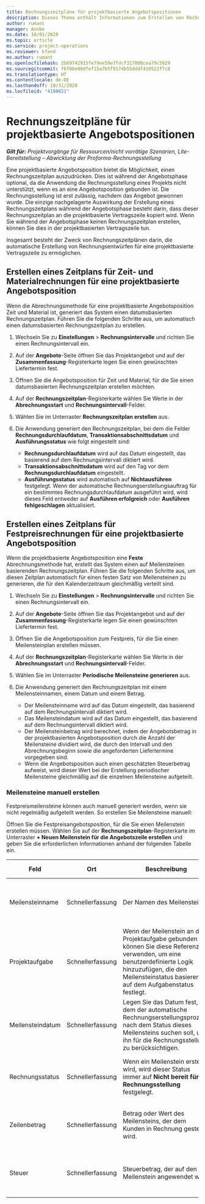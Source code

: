 ```yaml
---
title: Rechnungszeitpläne für projektbasierte Angebotspositionen
description: Dieses Thema enthält Informationen zum Erstellen von Rechnungszeitplänen und Meilensteinen für Angebotspositionen.
author: rumant
manager: Annbe
ms.date: 10/01/2020
ms.topic: article
ms.service: project-operations
ms.reviewer: kfend
ms.author: rumant
ms.openlocfilehash: 2b69742915fe79ee59e7fdcf317000cea79c5929
ms.sourcegitcommit: f6f86e80dfef15a7b5f9174b55dddf410522f7c8
ms.translationtype: HT
ms.contentlocale: de-DE
ms.lasthandoff: 10/31/2020
ms.locfileid: "4180821"
---
```

# <a name="invoice-schedules-on-project-based-quote-lines"></a>Rechnungszeitpläne für projektbasierte Angebotspositionen

_**Gilt für:** Projektvorgänge für Ressourcen/nicht vorrätige Szenarien, Lite-Bereitstellung – Abwicklung der Proforma-Rechnungsstellung_

Eine projektbasierte Angebotsposition bietet die Möglichkeit, einen Rechnungszeitplan auszudrücken. Dies ist während der Angebotsphase optional, da die Anwendung die Rechnungsstellung eines Projekts nicht unterstützt, wenn es an eine Angebotsposition gebunden ist. Die Rechnungsstellung ist erst zulässig, nachdem das Angebot gewonnen wurde. Die einzige nachgelagerte Auswirkung der Erstellung eines Rechnungszeitplans während der Angebotsphase besteht darin, dass dieser Rechnungszeitplan an die projektbasierte Vertragszeile kopiert wird. Wenn Sie während der Angebotsphase keinen Rechnungszeitplan erstellen, können Sie dies in der projektbasierten Vertragszeile tun.

Insgesamt besteht der Zweck von Rechnungszeitplänen darin, die automatische Erstellung von Rechnungsentwürfen für eine projektbasierte Vertragszeile zu ermöglichen. 

## <a name="create-a-time-and-material-invoice-schedule-for-a-project-based-quote-line"></a>Erstellen eines Zeitplans für Zeit- und Materialrechnungen für eine projektbasierte Angebotsposition

Wenn die Abrechnungsmethode für eine projektbasierte Angebotsposition Zeit und Material ist, generiert das System einen datumsbasierten Rechnungszeitplan. Führen Sie die folgenden Schritte aus, um automatisch einen datumsbasierten Rechnungszeitplan zu erstellen.

1. Wechseln Sie zu **Einstellungen** > **Rechnungsintervalle** und richten Sie einen Rechnungsintervall ein.
2. Auf der **Angebote**-Seite öffnen Sie das Projektangebot und auf der **Zusammenfassung**-Registerkarte legen Sie einen gewünschten Liefertermin fest.
3. Öffnen Sie die Angebotsposition für Zeit und Material, für die Sie einen datumsbasierten Rechnungszeitplan erstellen möchten. 
4. Auf der **Rechnungszeitplan**-Registerkarte wählen Sie Werte in der **Abrechnungsstart** und **Rechnungsintervall**-Felder. 
5. Wählen Sie im Unterraster **Rechnungszeitplan erstellen** aus.
6. Die Anwendung generiert den Rechnungszeitplan, bei dem die Felder **Rechnungsdurchlaufdatum**, **Transaktionsabschnittsdatum** und **Ausführungsstatus** wie folgt eingestellt sind:

    - **Rechnungsdurchlaufdatum** wird auf das Datum eingestellt, das basierend auf dem Rechnungsintervall diktiert wird.
    - **Transaktionsabschnittsdatum** wird auf den Tag vor dem **Rechnungsdurchlaufdatum** eingestellt.
    - **Ausführungsstatus** wird automatisch auf **Nichtausführen** festgelegt. Wenn der automatische Rechnungserstellungsauftrag für ein bestimmtes Rechnungsdurchlaufdatum ausgeführt wird, wird dieses Feld entweder auf **Ausführen erfolgreich** oder **Ausführen fehlgeschlagen** aktualisiert.

## <a name="create-a-fixed-price-invoice-schedule-for-a-project-based-quote-line"></a>Erstellen eines Zeitplans für Festpreisrechnungen für eine projektbasierte Angebotsposition

Wenn die projektbasierte Angebotsposition eine **Feste** Abrechnungsmethode hat, erstellt das System einen auf Meilensteinen basierenden Rechnungszeitplan. Führen Sie die folgenden Schritte aus, um diesen Zeitplan automatisch für einen festen Satz von Meilensteinen zu generieren, die für den Kalenderzeitraum gleichmäßig verteilt sind.

1. Wechseln Sie zu **Einstellungen** > **Rechnungsintervalle** und richten Sie einen Rechnungsintervall ein.
2. Auf der **Angebote**-Seite öffnen Sie das Projektangebot und auf der **Zusammenfassung**-Registerkarte legen Sie einen gewünschten Liefertermin fest.
3. Öffnen Sie die Angebotsposition zum Festpreis, für die Sie einen Meilensteinplan erstellen müssen. 
4. Auf der **Rechnungszeitplan**-Registerkarte wählen Sie Werte in der **Abrechnungsstart** und **Rechnungsintervall**-Felder. 
5. Wählen Sie im Unterraster **Periodische Meilensteine generieren** aus.
6. Die Anwendung generiert den Rechnungszeitplan mit einem Meilensteinnamen, einem Datum und einem Betrag.

    - Der Meilensteinname wird auf das Datum eingestellt, das basierend auf dem Rechnungsintervall diktiert wird.
    - Das Meilensteindatum wird auf das Datum eingestellt, das basierend auf dem Rechnungsintervall diktiert wird.
    - Der Meilensteinbetrag wird berechnet, indem der Angebotsbetrag in der projektbasierten Angebotsposition durch die Anzahl der Meilensteine dividiert wird, die durch den Intervall und den Abrechnungsbeginn sowie die angeforderten Liefertermine vorgegeben sind.
    - Wenn die Angebotsposition auch einen geschätzten Steuerbetrag aufweist, wird dieser Wert bei der Erstellung periodischer Meilensteine gleichmäßig auf die einzelnen Meilensteine aufgeteilt.

### <a name="manually-create-milestones"></a>Meilensteine manuell erstellen

Festpreismeilensteine können auch manuell generiert werden, wenn sie nicht regelmäßig aufgeteilt werden. So erstellen Sie Meilensteine manuell:

Öffnen Sie die Festpreisangebotsposition, für die Sie einen Meilenstein erstellen müssen. Wählen Sie auf der **Rechnungszeitplan**-Registerkarte im Unterraster **+ Neuen Meilenstein für die Angebotszeile erstellen** und geben Sie die erforderlichen Informationen anhand der folgenden Tabelle ein.

| **Feld** | **Ort** | **Beschreibung** | **Downstream-Auswirkungen** |
| --- | --- | --- | --- |
| Meilensteinname | Schnellerfassung | Der Namen des Meilensteins. | Dies wird auf den Meilenstein der Projektvertragszeile und auf die Rechnung übertragen |
| Projektaufgabe | Schnellerfassung | Wenn der Meilenstein an die Projektaufgabe gebunden ist, können Sie diese Referenz verwenden, um eine benutzerdefinierte Logik hinzuzufügen, die den Meilensteinstatus basierend auf dem Aufgabenstatus festlegt. | Die Anwendung hat keine nachgelagerten Auswirkungen dieser Referenz auf eine Aufgabe. |
| Meilensteindatum | Schnellerfassung | Legen Sie das Datum fest, an dem der automatische Rechnungserstellungsprozess nach dem Status dieses Meilensteins suchen soll, um ihn für die Rechnungsstellung zu berücksichtigen. | Dies wird auf den Meilenstein der Projektvertragszeile und auf die Rechnung übertragen. |
| Rechnungsstatus | Schnellerfassung | Wenn ein Meilenstein erstellt wird, wird dieser Status immer auf **Nicht bereit für die Rechnungsstellung** festgelegt. | Dies wird auf den Meilenstein der Projektvertragszeile und auf die Rechnung übertragen. |
| Zeilenbetrag | Schnellerfassung | Betrag oder Wert des Meilensteins, der dem Kunden in Rechnung gestellt wird. | Dies wird auf den Meilenstein der Projektvertragszeile und auf die Rechnung übertragen. |
| Steuer | Schnellerfassung | Steuerbetrag, der auf den Meilenstein angewendet wird. | Dies wird auf den Meilenstein der Projektvertragszeile und auf die Rechnung übertragen. |
